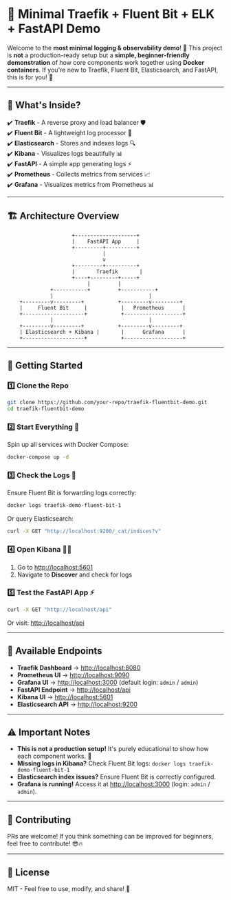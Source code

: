 # 🚀 Minimal Traefik + Fluent Bit + ELK + FastAPI Demo

Welcome to the **most minimal logging & observability demo**! 🎪 This project is **not** a production-ready setup but a **simple, beginner-friendly demonstration** of how core components work together using **Docker containers**. If you're new to Traefik, Fluent Bit, Elasticsearch, and FastAPI, this is for you! 🚀

---

## 🎯 What's Inside?

✔️ **Traefik** - A reverse proxy and load balancer 🛡️\
✔️ **Fluent Bit** - A lightweight log processor 📜\
✔️ **Elasticsearch** - Stores and indexes logs 🔍\
✔️ **Kibana** - Visualizes logs beautifully 📊\
✔️ **FastAPI** - A simple app generating logs ⚡\
✔️ **Prometheus** - Collects metrics from services 📈\
✔️ **Grafana** - Visualizes metrics from Prometheus 📊

---

## 🏗️ Architecture Overview

```plaintext
                     +--------------------+
                     |    FastAPI App     |
                     +---------+----------+
                               |
                               v
                     +---------+----------+
                     |       Traefik       |
                     +----+---------+-----+
                          |         |
              +-----------+         +-----------+
              |                               |
    +---------v---------+           +---------v---------+
    |     Fluent Bit     |           |   Prometheus      |
    +--------------------+           +-------------------+
              |                               |
    +---------v---------+           +---------v---------+
    | Elasticsearch + Kibana |       |      Grafana      |
    +--------------------+           +-------------------+

```

---

## 🚀 Getting Started

### 1️⃣ Clone the Repo

```sh
git clone https://github.com/your-repo/traefik-fluentbit-demo.git
cd traefik-fluentbit-demo
```

### 2️⃣ Start Everything 🚀

Spin up all services with Docker Compose:

```sh
docker-compose up -d
```

### 3️⃣ Check the Logs 🧐

Ensure Fluent Bit is forwarding logs correctly:

```sh
docker logs traefik-demo-fluent-bit-1
```

Or query Elasticsearch:

```sh
curl -X GET "http://localhost:9200/_cat/indices?v"
```

### 4️⃣ Open Kibana 🎩✨

1. Go to [http://localhost:5601](http://localhost:5601)
2. Navigate to **Discover** and check for logs

### 5️⃣ Test the FastAPI App ⚡

```sh
curl -X GET "http://localhost/api"
```

Or visit: [http://localhost/api](http://localhost/api)

---

## 📌 Available Endpoints

- **Traefik Dashboard** → [http://localhost:8080](http://localhost:8080)
- **Prometheus UI** → [http://localhost:9090](http://localhost:9090)
- **Grafana UI** → [http://localhost:3000](http://localhost:3000) (default login: `admin` / `admin`)
- **FastAPI Endpoint** → [http://localhost/api](http://localhost/api)
- **Kibana UI** → [http://localhost:5601](http://localhost:5601)
- **Elasticsearch API** → [http://localhost:9200](http://localhost:9200)

---

## ⚠️ Important Notes

- **This is not a production setup!** It's purely educational to show how each component works. 🧪
- **Missing logs in Kibana?** Check Fluent Bit logs: `docker logs traefik-demo-fluent-bit-1`
- **Elasticsearch index issues?** Ensure Fluent Bit is correctly configured.
- **Grafana is running!** Access it at [http://localhost:3000](http://localhost:3000) (login: `admin` / `admin`).

---

## 🎉 Contributing

PRs are welcome! If you think something can be improved for beginners, feel free to contribute! 😎🔥

---

## 📜 License

MIT - Feel free to use, modify, and share! 🚀
